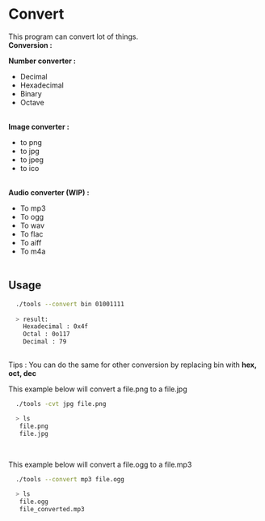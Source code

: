 # Convert
This program can convert lot of things.</br>
**Conversion :**</br>

**Number converter :**
- Decimal</br>
- Hexadecimal
- Binary
- Octave</br></br>

**Image converter :**
- to png
- to jpg
- to jpeg
- to ico</br></br>

**Audio converter (WIP) :**
- To mp3
- To ogg
- To wav
- To flac
- To aiff
- To m4a</br></br>

## Usage

```bash
  ./tools --convert bin 01001111
  
  > result:
    Hexadecimal : 0x4f
    Octal : 0o117
    Decimal : 79
  
```
Tips : You can do the same for other conversion by replacing bin with **hex, oct, dec**</br>


This example below will convert a file.png to a file.jpg</br>
```bash
  ./tools -cvt jpg file.png

  > ls
   file.png
   file.jpg
```
</br>

This example below will convert a file.ogg to a file.mp3</br>
```bash
  ./tools --convert mp3 file.ogg

  > ls
   file.ogg
   file_converted.mp3
```


